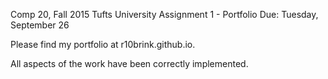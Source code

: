 Comp 20, Fall 2015
Tufts University
Assignment 1 - Portfolio
Due: Tuesday, September 26

Please find my portfolio at r10brink.github.io.

All aspects of the work have been correctly implemented.

